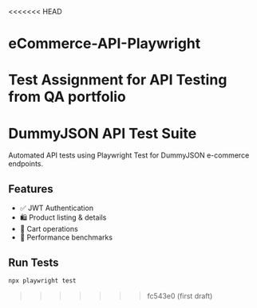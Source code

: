 <<<<<<< HEAD

# eCommerce-API-Playwright

# Test Assignment for API Testing from QA portfolio

# DummyJSON API Test Suite

Automated API tests using Playwright Test for DummyJSON e-commerce endpoints.

## Features

- ✅ JWT Authentication
- 🛍️ Product listing & details
- 🧺 Cart operations
- 🚀 Performance benchmarks

## Run Tests

```bash
npx playwright test
```

> > > > > > > fc543e0 (first draft)
